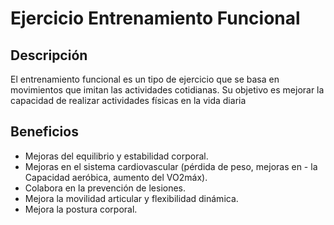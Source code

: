 # Ejercicio Entrenamiento Funcional

## Descripción
El entrenamiento funcional es un tipo de ejercicio que se basa en movimientos que imitan las actividades cotidianas. Su objetivo es mejorar la capacidad de realizar actividades físicas en la vida diaria

## Beneficios
- Mejoras del equilibrio y estabilidad corporal.
- Mejoras en el sistema cardiovascular (pérdida de peso, mejoras en - la Capacidad aeróbica, aumento del VO2máx).
- Colabora en la prevención de lesiones.
- Mejora la movilidad articular y flexibilidad dinámica.
- Mejora la postura corporal.